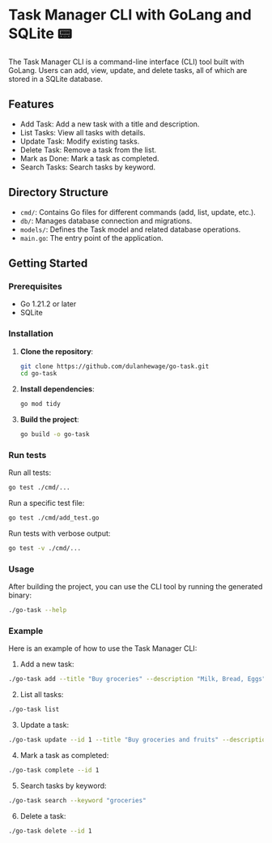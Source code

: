 # Task Manager CLI with GoLang and SQLite 📟

The Task Manager CLI is a command-line interface (CLI) tool built with GoLang. Users can add, view, update, and delete tasks, all of which are stored in a SQLite database.

## Features

- Add Task: Add a new task with a title and description.
- List Tasks: View all tasks with details.
- Update Task: Modify existing tasks.
- Delete Task: Remove a task from the list.
- Mark as Done: Mark a task as completed.
- Search Tasks: Search tasks by keyword.

## Directory Structure

- `cmd/`: Contains Go files for different commands (add, list, update, etc.).
- `db/`: Manages database connection and migrations.
- `models/`: Defines the Task model and related database operations.
- `main.go`: The entry point of the application.

## Getting Started

### Prerequisites

- Go 1.21.2 or later
- SQLite

### Installation

1. **Clone the repository**:

   ```sh
   git clone https://github.com/dulanhewage/go-task.git
   cd go-task
   ```

2. **Install dependencies**:

   ```sh
   go mod tidy
   ```

3. **Build the project**:

   ```sh
   go build -o go-task
   ```

### Run tests

Run all tests:

```sh
go test ./cmd/...
```

Run a specific test file:

```sh
go test ./cmd/add_test.go
```

Run tests with verbose output:

```sh
go test -v ./cmd/...
```

### Usage

After building the project, you can use the CLI tool by running the generated binary:

```sh
./go-task --help
```

### Example

Here is an example of how to use the Task Manager CLI:

1. Add a new task:

```sh
./go-task add --title "Buy groceries" --description "Milk, Bread, Eggs"
```

2. List all tasks:

```sh
./go-task list
```

3. Update a task:

```sh
./go-task update --id 1 --title "Buy groceries and fruits" --description "Milk, Bread, Eggs, Apples"
```

4. Mark a task as completed:

```sh
./go-task complete --id 1
```

5. Search tasks by keyword:

```sh
./go-task search --keyword "groceries"
```

6. Delete a task:

```sh
./go-task delete --id 1
```
